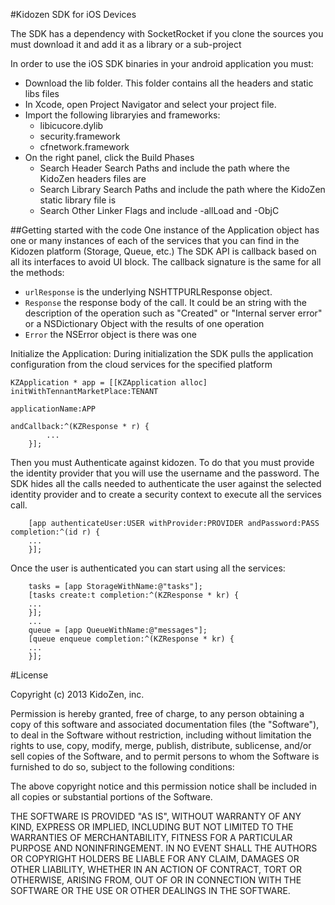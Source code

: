 #Kidozen SDK for iOS Devices

The SDK has a dependency with SocketRocket if you clone the sources you must download it and add it as a library or a sub-project

In order to use the iOS SDK binaries in your android application you must:

- Download the lib folder. This folder contains all the headers and static libs files
- In Xcode, open Project Navigator and select your project file.
- Import the following libraryies and frameworks:
  - libicucore.dylib
  - security.framework
  - cfnetwork.framework
- On the right panel, click the Build Phases
  - Search Header Search Paths and include the path where the KidoZen headers files are
  - Search Library Search Paths and include the path where the KidoZen static library file is
  - Search Other Linker Flags and include -allLoad and -ObjC

##Getting started with the code
One instance of the Application object has one or many instances of each of the services that you can find in the Kidozen platform (Storage, Queue, etc.) 
The SDK API is callback based on all its interfaces to avoid UI block. The callback signature is the same for all the methods: 

- `urlResponse` is the underlying NSHTTPURLResponse object.
- `Response` the response body of the call. It could be an string with the description of the operation such as "Created" or "Internal server error" or a NSDictionary Object with the results of one operation
- `Error` the NSError object is there was one

Initialize the Application: During initialization the SDK pulls the application configuration from the cloud services for the specified platform

  	KZApplication * app = [[KZApplication alloc] initWithTennantMarketPlace:TENANT 
                                                            applicationName:APP 
                                                                andCallback:^(KZResponse * r) {
			...
		}];

Then you must Authenticate against kidozen. To do that you must provide the identity provider that you will use the username and the password. The SDK hides all the calls needed to authenticate the user against the selected identity provider and to create a security context to execute all the services call.

		[app authenticateUser:USER withProvider:PROVIDER andPassword:PASS completion:^(id r) {
		...
		}];

Once the user is authenticated you can start using all the services:

		tasks = [app StorageWithName:@"tasks"];
		[tasks create:t completion:^(KZResponse * kr) {
		...
		}];
		...
		queue = [app QueueWithName:@"messages"];
		[queue enqueue completion:^(KZResponse * kr) {
		...
		}];


#License 

Copyright (c) 2013 KidoZen, inc.

Permission is hereby granted, free of charge, to any person obtaining a copy
of this software and associated documentation files (the "Software"), to deal
in the Software without restriction, including without limitation the rights
to use, copy, modify, merge, publish, distribute, sublicense, and/or sell
copies of the Software, and to permit persons to whom the Software is
furnished to do so, subject to the following conditions:

The above copyright notice and this permission notice shall be included in
all copies or substantial portions of the Software.

THE SOFTWARE IS PROVIDED "AS IS", WITHOUT WARRANTY OF ANY KIND, EXPRESS OR
IMPLIED, INCLUDING BUT NOT LIMITED TO THE WARRANTIES OF MERCHANTABILITY,
FITNESS FOR A PARTICULAR PURPOSE AND NONINFRINGEMENT. IN NO EVENT SHALL THE
AUTHORS OR COPYRIGHT HOLDERS BE LIABLE FOR ANY CLAIM, DAMAGES OR OTHER
LIABILITY, WHETHER IN AN ACTION OF CONTRACT, TORT OR OTHERWISE, ARISING FROM,
OUT OF OR IN CONNECTION WITH THE SOFTWARE OR THE USE OR OTHER DEALINGS IN
THE SOFTWARE.
